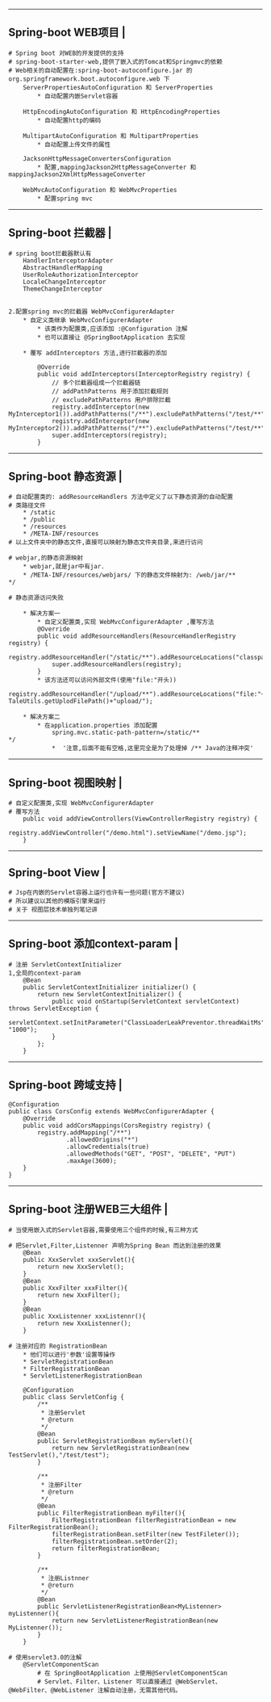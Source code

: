 --------------------------------
Spring-boot WEB项目				|
--------------------------------
	# Spring boot 对WEB的开发提供的支持
	# spring-boot-starter-web,提供了嵌入式的Tomcat和Springmvc的依赖
	# Web相关的自动配置在:spring-boot-autoconfigure.jar 的 org.springframework.boot.autoconfigure.web 下
		ServerPropertiesAutoConfiguration 和 ServerProperties
			* 自动配置内嵌Servlet容器
		
		HttpEncodingAutoConfiguration 和 HttpEncodingProperties
			* 自动配置http的编码
		
		MultipartAutoConfiguration 和 MultipartProperties
			* 自动配置上传文件的属性

		JacksonHttpMessageConvertersConfiguration 
			* 配置,mappingJackson2HttpMessageConverter 和 mappingJackson2XmlHttpMessageConverter
		
		WebMvcAutoConfiguration 和 WebMvcProperties
			* 配置spring mvc


--------------------------------
Spring-boot 拦截器				|
--------------------------------
	# spring boot拦截器默认有 
		HandlerInterceptorAdapter
		AbstractHandlerMapping
		UserRoleAuthorizationInterceptor
		LocaleChangeInterceptor
		ThemeChangeInterceptor


	2.配置spring mvc的拦截器 WebMvcConfigurerAdapter 
		* 自定义类继承 WebMvcConfigurerAdapter 
			* 该类作为配置类,应该添加 :@Configuration 注解
			* 也可以直接让 @SpringBootApplication 去实现
		
		* 覆写 addInterceptors 方法,进行拦截器的添加

			@Override
			public void addInterceptors(InterceptorRegistry registry) {
				// 多个拦截器组成一个拦截器链
				// addPathPatterns 用于添加拦截规则
				// excludePathPatterns 用户排除拦截
				registry.addInterceptor(new MyInterceptor1()).addPathPatterns("/**").excludePathPatterns("/test/**");
				registry.addInterceptor(new MyInterceptor2()).addPathPatterns("/**").excludePathPatterns("/test/**");
				super.addInterceptors(registry);
			}

--------------------------------
Spring-boot 静态资源			|
--------------------------------
	# 自动配置类的: addResourceHandlers 方法中定义了以下静态资源的自动配置
	# 类路径文件
		* /static 
		* /public
		* /resources
		* /META-INF/resources
	# 以上文件夹中的静态文件,直接可以映射为静态文件夹目录,来进行访问
	
	# webjar,的静态资源映射
		* webjar,就是jar中有jar.
		* /META-INF/resources/webjars/ 下的静态文件映射为: /web/jar/**						*/

	# 静态资源访问失败

		* 解决方案一
			* 自定义配置类,实现 WebMvcConfigurerAdapter ,覆写方法
			@Override
			public void addResourceHandlers(ResourceHandlerRegistry registry) {
				registry.addResourceHandler("/static/**").addResourceLocations("classpath:/static/");
				super.addResourceHandlers(registry);
			}
			* 该方法还可以访问外部文件(使用"file:"开头))
				registry.addResourceHandler("/upload/**").addResourceLocations("file:"+ TaleUtils.getUplodFilePath()+"upload/");

		* 解决方案二
			* 在application.properties 添加配置
				spring.mvc.static-path-pattern=/static/**								*/
				*  '注意,后面不能有空格,这里完全是为了处理掉 /** Java的注释冲突'

--------------------------------
Spring-boot 视图映射			|
--------------------------------
	# 自定义配置类,实现 WebMvcConfigurerAdapter
	# 覆写方法
		public void addViewControllers(ViewControllerRegistry registry) {
			registry.addViewController("/demo.html").setViewName("/demo.jsp");
		}

--------------------------------
Spring-boot View				|
--------------------------------
	# Jsp在内嵌的Servlet容器上运行也许有一些问题(官方不建议)
	# 所以建议以其他的模版引擎来运行
	# 关于 视图层技术单独列笔记讲


--------------------------------
Spring-boot 添加context-param	|
--------------------------------
	# 注册 ServletContextInitializer
	1,全局的context-param
		@Bean
		public ServletContextInitializer initializer() {
			return new ServletContextInitializer() {
				public void onStartup(ServletContext servletContext) throws ServletException {
					servletContext.setInitParameter("ClassLoaderLeakPreventor.threadWaitMs", "1000");
				}
			};
		}

--------------------------------
Spring-boot 跨域支持			|
--------------------------------
	@Configuration  
	public class CorsConfig extends WebMvcConfigurerAdapter {  
		@Override  
		public void addCorsMappings(CorsRegistry registry) {  
			registry.addMapping("/**")  
					.allowedOrigins("*")  
					.allowCredentials(true)  
					.allowedMethods("GET", "POST", "DELETE", "PUT")  
					.maxAge(3600);  
		}  
	}  

--------------------------------
Spring-boot 注册WEB三大组件		|
--------------------------------
	# 当使用嵌入式的Servlet容器,需要使用三个组件的时候,有三种方式

	# 把Servlet,Filter,Listenner 声明为Spring Bean 而达到注册的效果
		@Bean
		public XxxServlet xxxServlet(){
			return new XxxServlet();
		}
		@Bean
		public XxxFilter xxxFilter(){
			return new XxxFilter();
		}
		@Bean
		public XxxListenner xxxListennr(){
			return new XxxListenner();
		}

	# 注册对应的 RegistrationBean
		* 他们可以进行'参数'设置等操作
		* ServletRegistrationBean
		* FilterRegistrationBean
		* ServletListenerRegistrationBean
		
		@Configuration
		public class ServletConfig {
			/**
			 * 注册Servlet
			 * @return
			 */
			@Bean
			public ServletRegistrationBean myServlet(){
				return new ServletRegistrationBean(new TestServlet(),"/test/test");
			}
			
			/**
			 * 注册Filter
			 * @return
			 */
			@Bean
			public FilterRegistrationBean myFilter(){
				FilterRegistrationBean filterRegistrationBean = new FilterRegistrationBean();
				filterRegistrationBean.setFilter(new TestFileter());
				filterRegistrationBean.setOrder(2);
				return filterRegistrationBean;
			}
			
			/**
			 * 注册Listnner
			 * @return
			 */
			@Bean
			public ServletListenerRegistrationBean<MyListenner> myListenner(){
				return new ServletListenerRegistrationBean(new MyListenner());
			}
		}
	
	# 使用servlet3.0的注解
		@ServletComponentScan
			# 在 SpringBootApplication 上使用@ServletComponentScan 
			# Servlet、Filter、Listener 可以直接通过 @WebServlet、@WebFilter、@WebListener 注解自动注册，无需其他代码。